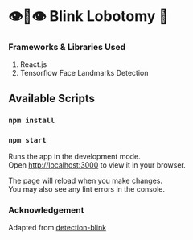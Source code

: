 # 👁️👄👁️ Blink Lobotomy 🧠

### Frameworks & Libraries Used

1. React.js
2. Tensorflow Face Landmarks Detection

## Available Scripts

### `npm install`

### `npm start`

Runs the app in the development mode.\
Open [http://localhost:3000](http://localhost:3000) to view it in your browser.

The page will reload when you make changes.\
You may also see any lint errors in the console.

### Acknowledgement

Adapted from <a href="https://github.com/khankaew/detection-blink">detection-blink</a>
